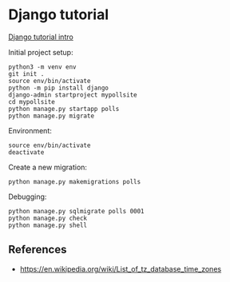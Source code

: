# Django tutorial

[Django tutorial intro](https://docs.djangoproject.com/en/4.2/intro/)

Initial project setup:

```
python3 -m venv env
git init .
source env/bin/activate
python -m pip install django
django-admin startproject mypollsite
cd mypollsite
python manage.py startapp polls
python manage.py migrate
```

Environment:

```
source env/bin/activate
deactivate
```

Create a new migration:

```
python manage.py makemigrations polls
```

Debugging:

```
python manage.py sqlmigrate polls 0001
python manage.py check
python manage.py shell
```

## References

- https://en.wikipedia.org/wiki/List_of_tz_database_time_zones
